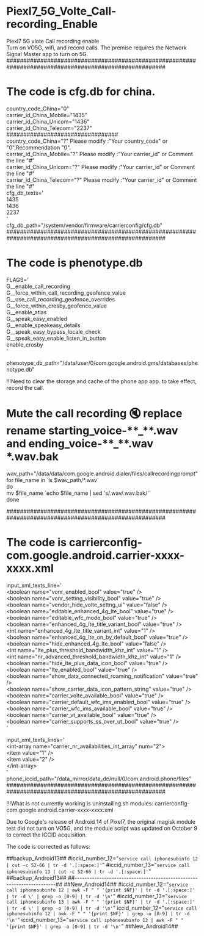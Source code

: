 # Piexl7_5G_Volte_Call-recording_Enable  
Piexl7 5G vlote Call recording enable  
Turn on VO5G, wifi, and record calls. The premise requires the Network Signal Master app to turn on 5G.  
#######################################################################################################  
# The code is cfg.db for china.  
country_code_China="0"  
carrier_id_China_Mobile="1435"  
carrier_id_China_Unicom="1436"  
carrier_id_China_Telecom="2237"  
#################################  
country_code_China="?"        Please modify :"Your country_code" or "0",Recommendation "0".  
carrier_id_China_Mobile="?"   Please modify :"Your carrier_id" or Comment the line "#"  
carrier_id_China_Unicom="?"   Please modify :"Your carrier_id" or Comment the line "#"  
carrier_id_China_Telecom="?"  Please modify :"Your carrier_id" or Comment the line "#"  
cfg_db_texts='  
1435  
1436  
2237  
'  
cfg_db_path="/system/vendor/firmware/carrierconfig/cfg.db"  
#######################################################################################################
# The code is phenotype.db  
FLAGS='  
G__enable_call_recording  
G__force_within_call_recording_geofence_value  
G__use_call_recording_geofence_overrides  
G__force_within_crosby_geofence_value  
G__enable_atlas  
G__speak_easy_enabled  
G__enable_speakeasy_details  
G__speak_easy_bypass_locale_check  
G__speak_easy_enable_listen_in_button  
enable_crosby  
'  

phenotype_db_path="/data/user/0/com.google.android.gms/databases/phenotype.db"  
  
!!!Need to clear the storage and cache of the phone app app. to take effect, record the call.  

# Mute the call recording 🔇 replace rename starting_voice-\*\*\_\*\*.wav and ending_voice-\*\*\_\*\*.wav  \*.wav.bak  
wav_path="/data/data/com.google.android.dialer/files/callrecordingprompt"  
for file_name in \`ls $wav_path/*.wav\`  
do  
mv \$file_name \`echo $file_name | sed 's/\.wav/\.wav\.bak/'\`  
done  

#######################################################################################################  
# The code is carrierconfig-com.google.android.carrier-xxxx-xxxx.xml  
input_xml_texts_line='  
<boolean name="vonr_enabled_bool" value="true" \/>  
<boolean name="vonr_setting_visibility_bool" value="true" \/>  
<boolean name="vendor_hide_volte_settng_ui" value="false" \/>  
<boolean name="editable_enhanced_4g_lte_bool" value="true" \/>  
<boolean name="editable_wfc_mode_bool" value="true" \/>  
<boolean name="enhanced_4g_lte_title_variant_bool" value="true" \/>  
<int name="enhanced_4g_lte_title_variant_int" value="1" \/>  
<boolean name="enhanced_4g_lte_on_by_default_bool" value="true" \/>  
<boolean name="hide_enhanced_4g_lte_bool" value="false" \/>  
<int name="lte_plus_threshold_bandwidth_khz_int" value="1" \/>  
<int name="nr_advanced_threshold_bandwidth_khz_int" value="1" \/>  
<boolean name="hide_lte_plus_data_icon_bool" value="true" \/>  
<boolean name="lte_enabled_bool" value="true" \/>  
<boolean name="show_data_connected_roaming_notification" value="true" \/>  
<boolean name="show_carrier_data_icon_pattern_string" value="true" \/>  
<boolean name="carrier_volte_available_bool" value="true" \/>  
<boolean name="carrier_default_wfc_ims_enabled_bool" value="true" \/>  
<boolean name="carrier_wfc_ims_available_bool" value="true" \/>  
<boolean name="carrier_vt_available_bool" value="true" \/>  
<boolean name="carrier_supports_ss_over_ut_bool" value="true" \/>  
'  
  
input_xml_texts_lines='  
<int-array name="carrier_nr_availabilities_int_array" num="2"\>  
<item value="1" \/>  
<item value="2" \/>  
<\/int-array>  
'  
phone_iccid_path="/data_mirror/data_de/null/0/com.android.phone/files"  
#######################################################################################################  
  
!!!What is not currently working is uninstalling.sh modules: carrierconfig-com.google.android.carrier-xxxx-xxxx.xml  
  
Due to Google's release of Android 14 of Pixel7, the original magisk module test did not turn on VO5G, and the module script was updated on October 9 to correct the ICCID acquisition.  
  
The code is corrected as follows:

##backup_Android13##
#iccid_number_12="`service call iphonesubinfo 12 | cut -c 52-66 | tr -d '.[:space:]'`"
#iccid_number_13="`service call iphonesubinfo 13 | cut -c 52-66 | tr -d '.[:space:]'`"
##backup_Android13##
##----------------------------------------------------------------------##
##New_Android14##
#iccid_number_12="`service call iphonesubinfo 12 | awk -F " " '{print $NF}' | tr -d '.[:space:]' | tr -d \' | grep -o [0-9] | tr -d '\n'`"
#iccid_number_13="`service call iphonesubinfo 13 | awk -F " " '{print $NF}' | tr -d '.[:space:]' | tr -d \' | grep -o [0-9] | tr -d '\n'`"
iccid_number_12="`service call iphonesubinfo 12 | awk -F " " '{print $NF}' | grep -o [0-9] | tr -d '\n'`"
iccid_number_13="`service call iphonesubinfo 13 | awk -F " " '{print $NF}' | grep -o [0-9] | tr -d '\n'`"
##New_Android14##